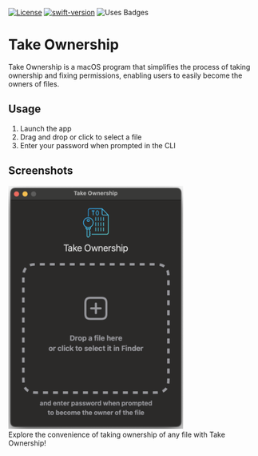 [![License](https://img.shields.io/badge/License-Apache%20License%202.0-lightblue?style=for-the-badge&logo=apache)](https://www.apache.org/licenses/LICENSE-2.0)
[![swift-version](https://img.shields.io/badge/swift-5.0-brightgreen.svg?style=for-the-badge)](https://github.com/apple/swift)
<img alt="Uses Badges" src="https://forthebadge.com/images/badges/uses-badges.svg" height="28px"/>

# Take Ownership
Take Ownership is a macOS program that simplifies the process of taking ownership and fixing permissions, enabling users to easily become the owners of files.

## Usage
1. Launch the app
2. Drag and drop or click to select a file
3. Enter your password when prompted in the CLI

## Screenshots
<img alt="Take Ownership screenshot" src="/screenshot.png" width="350px"/>

<br>
Explore the convenience of taking ownership of any file with Take Ownership!

